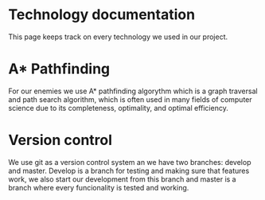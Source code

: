 # Technology documentation
This page keeps track on every technology we used in our project.

# A* Pathfinding 
For our enemies we use A* pathfinding algorythm which is a graph traversal and path search algorithm, which is often used in many fields of computer science
due to its completeness, optimality, and optimal efficiency.

# Version control 
We use git as a version control system an we have two branches: develop and master. Develop is a branch for testing and making sure that features work, we also start our 
development from this branch and master is a branch where every funcionality is tested and working.

